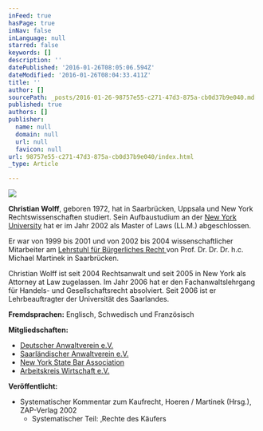 ```yaml
---
inFeed: true
hasPage: true
inNav: false
inLanguage: null
starred: false
keywords: []
description: ''
datePublished: '2016-01-26T08:05:06.594Z'
dateModified: '2016-01-26T08:04:33.411Z'
title: ''
author: []
sourcePath: _posts/2016-01-26-98757e55-c271-47d3-875a-cb0d37b9e040.md
published: true
authors: []
publisher:
  name: null
  domain: null
  url: null
  favicon: null
url: 98757e55-c271-47d3-875a-cb0d37b9e040/index.html
_type: Article

---
```

![](https://the-grid-user-content.s3-us-west-2.amazonaws.com/6100569b-4fe0-499d-b90c-68ae85c63a4d.jpg)

**Christian Wolff**, geboren 1972, hat in Saarbrücken, Uppsala und New York Rechtswissenschaften studiert. Sein Aufbaustudium an der [New York University][0] hat er im Jahr 2002 als Master of Laws (LL.M.) abgeschlossen.

Er war von 1999 bis 2001 und von 2002 bis 2004 wissenschaftlicher Mitarbeiter am [Lehrstuhl für Bürgerliches Recht ][1] von Prof. Dr. Dr. Dr. h.c. Michael Martinek in Saarbrücken.

Christian Wolff ist seit 2004 Rechtsanwalt und seit 2005 in New York 
als Attorney at Law zugelassen. Im Jahr 2006 hat er den 
Fachanwaltslehrgang für Handels- und Gesellschaftsrecht absolviert. Seit
2006 ist er Lehrbeauftragter der Universität des Saarlandes.

**Fremdsprachen:** Englisch, Schwedisch und Französisch

**Mitgliedschaften:**

* [Deutscher Anwaltverein e.V.][2]
* [Saarländischer Anwaltverein e.V.][3]
* [New York State Bar Association][4]
* [Arbeitskreis Wirtschaft e.V.][5]

**Veröffentlicht:**

* Systematischer Kommentar zum Kaufrecht, Hoeren / Martinek (Hrsg.), ZAP-Verlag 2002
  * Systematischer Teil: ‚Rechte des Käufers

[0]: http://www.law.nyu.edu/
[1]: http://martinek.jura.uni-saarland.de/
[2]: http://www.anwaltverein.de/
[3]: http://www.saaranwalt.de/
[4]: http://www.nysba.org/
[5]: http://www.akw.org/